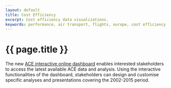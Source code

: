 ```yaml
---
layout: default
title: Cost Efficiency
excerpt: Cost efficiency data visualizations.
keywords: performance, air transport, flights, europe, cost efficiency
---
```


# {{ page.title }}

The new [ACE interactive online dashboard][acedashboard] enables interested stakeholders to access
the latest available ACE data and analysis. Using the interactive functionalities of the dashboard,
stakeholders can design and customise specific analyses and presentations covering the 2002-2015 period.

[acedashboard]: <http://www.eurocontrol.int/ACE/ACE-Home.html> "ACE online dashboard"